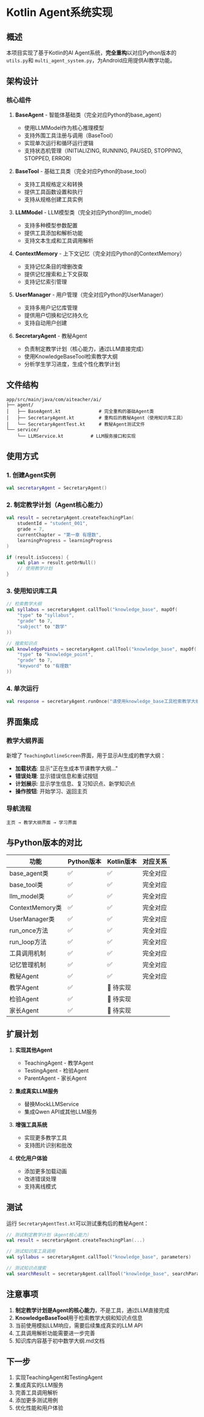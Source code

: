 # Kotlin Agent系统实现

## 概述

本项目实现了基于Kotlin的AI Agent系统，**完全重构**以对应Python版本的 `utils.py`和 `multi_agent_system.py`，为Android应用提供AI教学功能。

## 架构设计

### 核心组件

1. **BaseAgent** - 智能体基础类（完全对应Python的base_agent）

   - 使用LLMModel作为核心推理模型
   - 支持外围工具注册与调用（BaseTool）
   - 实现单次运行和循环运行逻辑
   - 支持状态机管理（INITIALIZING, RUNNING, PAUSED, STOPPING, STOPPED, ERROR）
2. **BaseTool** - 基础工具类（完全对应Python的base_tool）

   - 支持工具规格定义和转换
   - 提供工具函数设置和执行
   - 支持从规格创建工具实例
3. **LLMModel** - LLM模型类（完全对应Python的llm_model）

   - 支持多种模型参数配置
   - 提供工具添加和解析功能
   - 支持文本生成和工具调用解析
4. **ContextMemory** - 上下文记忆（完全对应Python的ContextMemory）

   - 支持记忆条目的增删改查
   - 提供记忆搜索和上下文获取
   - 支持记忆索引管理
5. **UserManager** - 用户管理（完全对应Python的UserManager）

   - 支持多用户记忆库管理
   - 提供用户切换和记忆持久化
   - 支持自动用户创建
6. **SecretaryAgent** - 教秘Agent

   - 负责制定教学计划（核心能力，通过LLM直接完成）
   - 使用KnowledgeBaseTool检索教学大纲
   - 分析学生学习进度，生成个性化教学计划

## 文件结构

```
app/src/main/java/com/aiteacher/ai/
├── agent/
│   ├── BaseAgent.kt              # 完全重构的基础Agent类
│   ├── SecretaryAgent.kt         # 重构后的教秘Agent（使用知识库工具）
│   └── SecretaryAgentTest.kt     # 教秘Agent测试文件
└── service/
    └── LLMService.kt          # LLM服务接口和实现
```

## 使用方式

### 1. 创建Agent实例

```kotlin
val secretaryAgent = SecretaryAgent()
```

### 2. 制定教学计划（Agent核心能力）

```kotlin
val result = secretaryAgent.createTeachingPlan(
    studentId = "student_001",
    grade = 7,
    currentChapter = "第一章 有理数",
    learningProgress = learningProgress
)

if (result.isSuccess) {
    val plan = result.getOrNull()
    // 使用教学计划
}
```

### 3. 使用知识库工具

```kotlin
// 检索教学大纲
val syllabus = secretaryAgent.callTool("knowledge_base", mapOf(
    "type" to "syllabus",
    "grade" to 7,
    "subject" to "数学"
))

// 搜索知识点
val knowledgePoints = secretaryAgent.callTool("knowledge_base", mapOf(
    "type" to "knowledge_point",
    "grade" to 7,
    "keyword" to "有理数"
))
```

### 4. 单次运行

```kotlin
val response = secretaryAgent.runOnce("请使用knowledge_base工具检索教学大纲，然后制定教学计划")
```

## 界面集成

### 教学大纲界面

新增了 `TeachingOutlineScreen`界面，用于显示AI生成的教学大纲：

- **加载状态**: 显示"正在生成本节课教学大纲..."
- **错误处理**: 显示错误信息和重试按钮
- **计划展示**: 显示学生信息、复习知识点、新学知识点
- **操作按钮**: 开始学习、返回主页

### 导航流程

```
主页 → 教学大纲界面 → 学习界面
```

## 与Python版本的对比

| 功能            | Python版本 | Kotlin版本 | 对应关系 |
| --------------- | ---------- | ---------- | -------- |
| base_agent类    | ✅         | ✅         | 完全对应 |
| base_tool类     | ✅         | ✅         | 完全对应 |
| llm_model类     | ✅         | ✅         | 完全对应 |
| ContextMemory类 | ✅         | ✅         | 完全对应 |
| UserManager类   | ✅         | ✅         | 完全对应 |
| run_once方法    | ✅         | ✅         | 完全对应 |
| run_loop方法    | ✅         | ✅         | 完全对应 |
| 工具调用机制    | ✅         | ✅         | 完全对应 |
| 记忆管理机制    | ✅         | ✅         | 完全对应 |
| 教秘Agent       | ✅         | ✅         | 完全对应 |
| 教学Agent       | ✅         | 🔄 待实现  |          |
| 检验Agent       | ✅         | 🔄 待实现  |          |
| 家长Agent       | ✅         | 🔄 待实现  |          |

## 扩展计划

1. **实现其他Agent**

   - TeachingAgent - 教学Agent
   - TestingAgent - 检验Agent
   - ParentAgent - 家长Agent
2. **集成真实LLM服务**

   - 替换MockLLMService
   - 集成Qwen API或其他LLM服务
3. **增强工具系统**

   - 实现更多教学工具
   - 支持图片识别和批改
4. **优化用户体验**

   - 添加更多加载动画
   - 改进错误处理
   - 支持离线模式

## 测试

运行 `SecretaryAgentTest.kt`可以测试重构后的教秘Agent：

```kotlin
// 测试制定教学计划（Agent核心能力）
val result = secretaryAgent.createTeachingPlan(...)

// 测试知识库工具调用
val syllabus = secretaryAgent.callTool("knowledge_base", parameters)

// 测试知识点搜索
val searchResult = secretaryAgent.callTool("knowledge_base", searchParams)
```

## 注意事项

1. **制定教学计划是Agent的核心能力**，不是工具，通过LLM直接完成
2. **KnowledgeBaseTool**用于检索教学大纲和知识点信息
3. 当前使用模拟LLM响应，需要后续集成真实的LLM API
4. 工具调用解析功能需要进一步完善
5. 知识库内容基于初中数学大纲.md文档

## 下一步

1. 实现TeachingAgent和TestingAgent
2. 集成真实的LLM服务
3. 完善工具调用解析
4. 添加更多测试用例
5. 优化性能和用户体验
